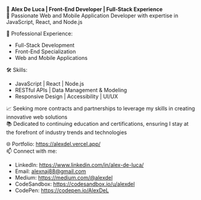 👋 **Alex De Luca | Front-End Developer | Full-Stack Experience**  
🚀 Passionate Web and Mobile Application Developer with expertise in JavaScript, React, and Node.js  

💼 Professional Experience:  
- Full-Stack Development
- Front-End Specialization
- Web and Mobile Applications  

🛠️ Skills:
- JavaScript | React | Node.js
- RESTful APIs | Data Management & Modeling
- Responsive Design | Accessibility | UI/UX  

📈 Seeking more contracts and partnerships to leverage my skills in creating innovative web solutions  
📚 Dedicated to continuing education and certifications, ensuring I stay at the forefront of industry trends and technologies  

🌐 Portfolio: https://alexdel.vercel.app/  
📫 Connect with me:
- LinkedIn: https://www.linkedin.com/in/alex-de-luca/
- Email: alexnaj88@gmail.com
- Medium: https://medium.com/@alexdel
- CodeSandbox: https://codesandbox.io/u/alexdel
- CodePen: https://codepen.io/AlexDeL

<!---
AlexDeL8/AlexDeL8 is a ✨ special ✨ repository because its `README.md` (this file) appears on your GitHub profile.
You can click the Preview link to take a look at your changes.
--->
